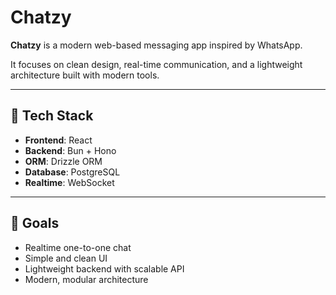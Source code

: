 # Chatzy

**Chatzy** is a modern web-based messaging app inspired by WhatsApp.

It focuses on clean design, real-time communication, and a lightweight architecture built with modern tools.

---

## 🚀 Tech Stack

- **Frontend**: React
- **Backend**: Bun + Hono
- **ORM**: Drizzle ORM
- **Database**: PostgreSQL
- **Realtime**: WebSocket

---

## 🎯 Goals

- Realtime one-to-one chat
- Simple and clean UI
- Lightweight backend with scalable API
- Modern, modular architecture
